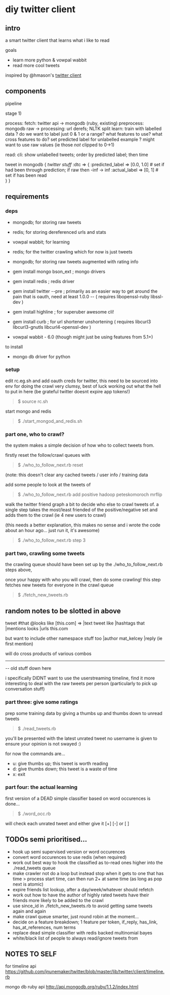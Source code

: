 # diy twitter client

## intro

a smart twitter client that learns what i like to read

goals
- learn more python & vowpal wabbit
- read more cool tweets

inspired by @hmason's [twitter client](https://github.com/hmason/tc)

## components

pipeline

stage 1) 

process:
 fetch: twitter api -> mongodb (ruby, existing)
 preprocess: mongodb raw -> processing: url derefs; NLTK split
 learn: 
  train with labelled data
   ? do we want to label just 0 & 1 or a range?
   what features to use?
   what cross features to do?
  set predicted label for unlabelled example
   ? might want to use raw values (ie those _not_ clipped to 0->1)
 
read:
 cli:
  show unlabelled tweets; order by predicted label; then time

 tweet in mongodb
  { 
   _twitter stuff_
   :dtc => {
    :predicted_label => [0.0, 1.0] # set if had been through prediction; if raw then -inf -> inf
    :actual_label => [0, 1]        # set if has been read   
   }
  }


## requirements

### deps

- mongodb; for storing raw tweets
- redis; for storing dereferenced urls and stats
- vowpal wabbit; for learning

- redis; for the twitter crawling which for now is just tweets
- mongodb; for storing raw tweets augmented with rating info
- gem install mongo bson_ext  ; mongo drivers
- gem install redis   ; redis driver
- gem install twitter --pre ; primarily as an easier way to get around the pain that is oauth, need at least 1.0.0
-- ( requires libopenssl-ruby libssl-dev )
- gem install highline ; for superuber awesome cli!
- gem install curb     ; for url shortener unshortening ( requires libcurl3 libcurl3-gnutls libcurl4-openssl-dev )
- vowpal wabbit - 6.0 (though might just be using features from 5.1+)
  
to install
- mongo db driver for python

### setup

edit rc.eg.sh and add oauth creds for twitter, this need to be sourced into env for doing the crawl
very clumsy, best of luck working out what the hell to put in here (be grateful twitter doesnt expire app tokens!)
> $ source rc.sh

start mongo and redis
> $ ./start_mongod_and_redis.sh

### part one, who to crawl?

the system makes a simple decision of how who to collect tweets from.

firstly reset the follow/crawl queues with
> $ ./who_to_follow_next.rb reset

(note: this doesn't clear any cached tweets / user info / training data

add some people to look at the tweets of
> $ ./who_to_follow_next.rb add positive hadoop peteskomoroch mrflip

walk the twitter friend graph a bit to decide who else to crawl tweets of. 
a single step takes the most/least friended of the positive/negative set and adds them to the crawl (ie 4 new users to crawl)

(this needs a better explanation, this makes no sense and i wrote the code about an hour ago... just run it, it's awesome)
> $ ./who_to_follow_next.rb step 3

### part two, crawling some tweets

the crawling queue should have been set up by the ./who_to_follow_next.rb steps above,

once your happy with who you will crawl, then do some crawling!
this step fetches new tweets for everyone in the crawl queue
> $ ./fetch_new_tweets.rb

## random notes to be slotted in above

tweet #that @looks like [this.com]
 =>
|text tweet like |hashtags that |mentions looks |urls this.com

but want to include other namespace stuff too
|author mat_kelcey 
|reply (ie first mention)

will do cross products of various combos


----------------------------------
-- old stuff down here 

i specifically DIDNT want to use the userstreaming timeline, find it more interesting
to deal with the raw tweets per person (particularly to pick up conversation stuff)


### part three: give some ratings

prep some training data by giving a thumbs up and thumbs down to unread tweets
> $ ./read_tweets.rb

you'll be presented with the latest unrated tweet
no username is given to ensure your opinion is not swayed :) 

for now the commands are...

- u: give thumbs up; this tweet is worth reading
- d: give thumbs down; this tweet is a waste of time
- x: exit

### part four: the actual learning

first version of a DEAD simple classifier based on word occurences is done...

> $ ./word_occ.rb

will check each unrated tweet and either give it [+] [-] or [ ]

## TODOs semi prioritised...
- hook up semi supervised version or word occurences
- convert word occurences to use redis (when required)
- work out best way to hook the classified as to-read ones higher into the ./read_tweets queue
- make crawler not do a loop but instead stop when it gets to one that has time > process start time, can then run 2+ at same time (as long as pop next is atomic)
- expire friends list lookup, after a day/week/whatever should refetch
- work out how to have the author of highly rated tweets have their friends more likely to be added to the crawl 
- use since_id in ./fetch_new_tweets.rb to avoid getting same tweets again and again
- make crawl queue smarter, just round robin at the moment...
- decide on a feature breakdown; 1 feature per token, if_reply, has_link, has_at_references, num terms
- replace dead simple classifier with redis backed multinomial bayes
- white/black list of people to always read/ignore tweets from 

## NOTES TO SELF

for timeline api
https://github.com/jnunemaker/twitter/blob/master/lib/twitter/client/timeline.rb

mongo db ruby api
http://api.mongodb.org/ruby/1.1.2/index.html

